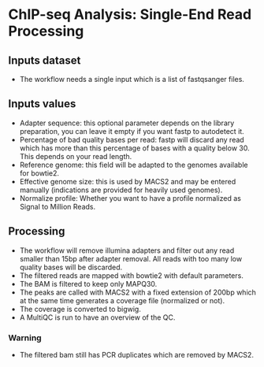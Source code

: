 # ChIP-seq Analysis: Single-End Read Processing

## Inputs dataset

- The workflow needs a single input which is a list of fastqsanger files.

## Inputs values

- Adapter sequence: this optional parameter depends on the library preparation, you can leave it empty if you want fastp to autodetect it.
- Percentage of bad quality bases per read: fastp will discard any read which has more than this percentage of bases with a quality below 30. This depends on your read length.
- Reference genome: this field will be adapted to the genomes available for bowtie2.
- Effective genome size: this is used by MACS2 and may be entered manually (indications are provided for heavily used genomes).
- Normalize profile: Whether you want to have a profile normalized as Signal to Million Reads.

## Processing

- The workflow will remove illumina adapters and filter out any read smaller than 15bp after adapter removal. All reads with too many low quality bases will be discarded.
- The filtered reads are mapped with bowtie2 with default parameters.
- The BAM is filtered to keep only MAPQ30.
- The peaks are called with MACS2 with a fixed extension of 200bp which at the same time generates a coverage file (normalized or not).
- The coverage is converted to bigwig.
- A MultiQC is run to have an overview of the QC.

### Warning

- The filtered bam still has PCR duplicates which are removed by MACS2.
